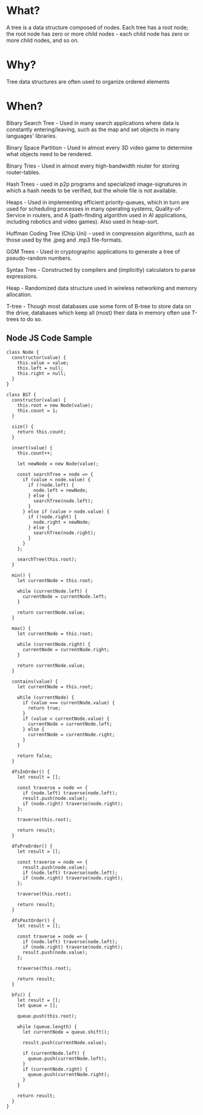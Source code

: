 # What?

A tree is a data structure composed of nodes. Each tree has a root node; the root node has zero or more child nodes - each child node has zero or more child nodes, and so on.

# Why?

Tree data structures are often used to organize ordered elements

# When?

Bibary Search Tree - Used in many search applications where data is constantly entering/leaving, such as the map and set objects in many languages' libraries.

Binary Space Partition - Used in almost every 3D video game to determine what objects need to be rendered.

Binary Tries - Used in almost every high-bandwidth router for storing router-tables.

Hash Trees - used in p2p programs and specialized image-signatures in which a hash needs to be verified, but the whole file is not available.

Heaps - Used in implementing efficient priority-queues, which in turn are used for scheduling processes in many operating systems, Quality-of-Service in routers, and A (path-finding algorithm used in AI applications, including robotics and video games). Also used in heap-sort.

Huffman Coding Tree (Chip Uni) - used in compression algorithms, such as those used by the .jpeg and .mp3 file-formats.

GGM Trees - Used in cryptographic applications to generate a tree of pseudo-random numbers.

Syntax Tree - Constructed by compilers and (implicitly) calculators to parse expressions.

Heap - Randomized data structure used in wireless networking and memory allocation.

T-tree - Though most databases use some form of B-tree to store data on the drive, databases which keep all (most) their data in memory often use T-trees to do so.

## Node JS Code Sample

```
class Node {
  constructor(value) {
    this.value = value;
    this.left = null;
    this.right = null;
  }
}

class BST {
  constructor(value) {
    this.root = new Node(value);
    this.count = 1;
  }

  size() {
    return this.count;
  }

  insert(value) {
    this.count++;

    let newNode = new Node(value);

    const searchTree = node => {
      if (value < node.value) {
        if (!node.left) {
          node.left = newNode;
        } else {
          searchTree(node.left);
        }
      } else if (value > node.value) {
        if (!node.right) {
          node.right = newNode;
        } else {
          searchTree(node.right);
        }
      }
    };

    searchTree(this.root);
  }

  min() {
    let currentNode = this.root;

    while (currentNode.left) {
      currentNode = currentNode.left;
    }

    return currentNode.value;
  }

  max() {
    let currentNode = this.root;

    while (currentNode.right) {
      currentNode = currentNode.right;
    }

    return currentNode.value;
  }

  contains(value) {
    let currentNode = this.root;

    while (currentNode) {
      if (value === currentNode.value) {
        return true;
      }
      if (value < currentNode.value) {
        currentNode = currentNode.left;
      } else {
        currentNode = currentNode.right;
      }
    }

    return false;
  }

  dfsInOrder() {
    let result = [];

    const traverse = node => {
      if (node.left) traverse(node.left);
      result.push(node.value);
      if (node.right) traverse(node.right);
    };

    traverse(this.root);

    return result;
  }

  dfsPreOrder() {
    let result = [];

    const traverse = node => {
      result.push(node.value);
      if (node.left) traverse(node.left);
      if (node.right) traverse(node.right);
    };

    traverse(this.root);

    return result;
  }

  dfsPostOrder() {
    let result = [];

    const traverse = node => {
      if (node.left) traverse(node.left);
      if (node.right) traverse(node.right);
      result.push(node.value);
    };

    traverse(this.root);

    return result;
  }

  bfs() {
    let result = [];
    let queue = [];

    queue.push(this.root);

    while (queue.length) {
      let currentNode = queue.shift();

      result.push(currentNode.value);

      if (currentNode.left) {
        queue.push(currentNode.left);
      }
      if (currentNode.right) {
        queue.push(currentNode.right);
      }
    }

    return result;
  }
}
```
